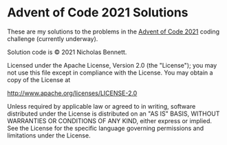 # Advent of Code 2021 Solutions

These are my solutions to the problems in the [Advent of Code 2021](https://adventofcode.com/2021) coding challenge (currently underway).

Solution code is &copy; 2021 Nicholas Bennett.

Licensed under the Apache License, Version 2.0 (the "License");
you may not use this file except in compliance with the License.
You may obtain a copy of the License at

<http://www.apache.org/licenses/LICENSE-2.0>

Unless required by applicable law or agreed to in writing, software
distributed under the License is distributed on an "AS IS" BASIS,
WITHOUT WARRANTIES OR CONDITIONS OF ANY KIND, either express or implied.
See the License for the specific language governing permissions and
limitations under the License.
